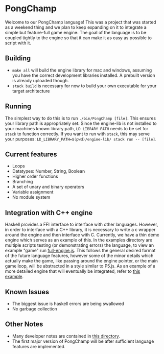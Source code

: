 # PongChamp

Welcome to our PongChamp language! This was a project that was started as a weekend thing and we plan to keep expanding on it to integrate a simple but feature-full game engine. The goal of the language is to be coupled tightly to the engine so that it can make it as easy as possible to script with it.

## Building
* `make all` will build the engine library for mac and windows, assuming you have the correct development libraries installed. A prebuilt version is already uploaded though.
* `stack build` is necessary for now to build your own executable for your target architecture

## Running
The simplest way to do this is to run `./bin/PongChamp [file]`. This ensures your library path is appropriately set. Since the engine-lib is not installed to your machines known library path, `LD_LIBRARY_PATH` needs to be set for `stack` to function correctly. If you want to run with `stack`, this may serve your purposes: `LD_LIBRARY_PATH=$(pwd)/engine-lib/ stack run -- [file]`.

## Current features
* Loops
* Datatypes: Number, String, Boolean
* Higher order functions
* Branching
* A set of unary and binary operators
* Variable assignment
* No module system

## Integration with C++ engine
Haskell provides a FFI interface to interface with other languages. However, in order to interface with a C++ library, it is necessary to write a c wrapper around the engine and then interface with C. Currently, we have a thin demo engine which serves as an example of this. In the examples directory are multiple scripts testing (or demonstrating errors) the language, to view an example "game" run [full-engine.js](examples/full-engine.js). This follows the general desired format of the future language features, however some of the minor details which actually make the game, like passing around the engine pointer, or the main game loop, will be abstracted in a style similar to P5.js. As an example of a more detailed engine that will eventually be integrated, refer to [this example](https://ryanrio.github.io/game-engines-docs/Assignment2_Docs/index.html).

## Known Issues
* The biggest issue is haskell errors are being swallowed
* No garbage collection

## Other Notes
* Many developer notes are contained in [this directory](notes/).
* The first major version of PongChamp will be after sufficient language features are implemented.
